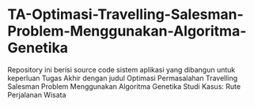 # TA-Optimasi-Travelling-Salesman-Problem-Menggunakan-Algoritma-Genetika
Repository ini berisi source code sistem aplikasi yang dibangun untuk keperluan Tugas Akhir dengan judul Optimasi Permasalahan Travelling Salesman Problem Menggunakan Algoritma Genetika Studi Kasus: Rute Perjalanan Wisata
